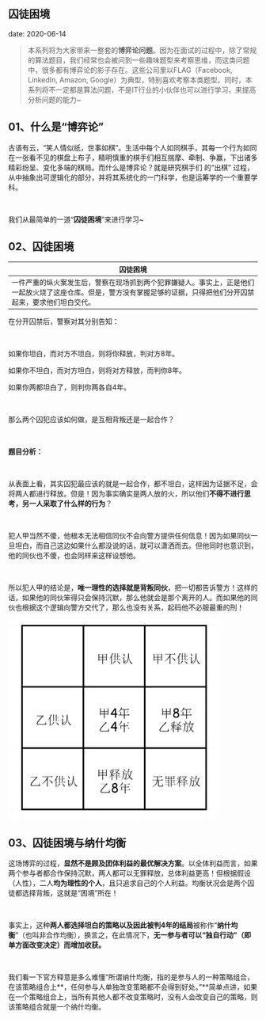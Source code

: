  
##	囚徒困境
date:	2020-06-14
 

> 本系列将为大家带来一整套的**博弈论问题**。因为在面试的过程中，除了常规的算法题目，我们经常也会被问到一些趣味题型来考察思维，而这类问题中，很多都有博弈论的影子存在。这些公司里以FLAG（Facebook, LinkedIn, Amazon, Google）为典型，特别喜欢考察本类题型。同时，本系列将不一定都是算法问题，不是IT行业的小伙伴也可以进行学习，来提高分析问题的能力~

## 01、什么是“博弈论”

古语有云，“笑人情似纸，世事如棋”。生活中每个人如同棋手，其每一个行为如同在一张看不见的棋盘上布子，精明慎重的棋手们相互揣摩、牵制、争赢，下出诸多精彩纷呈、变化多端的棋局。而什么是博弈论？就是研究棋手们 的“出棋” 过程，从中抽象出可逻辑化的部分，并将其系统化的一门科学，也是运筹学的一个重要学科。

<br/>

我们从最简单的一道“**囚徒困境**”来进行学习~

## 02、囚徒困境

| 囚徒困境                                                     |
| ------------------------------------------------------------ |
| 一件严重的纵火案发生后，警察在现场抓到两个犯罪嫌疑人。事实上，正是他们一起放火烧了这座仓库。但是，警方没有掌握足够的证据，只得把他们分开囚禁起来，要求他们坦白交代。 |

在分开囚禁后，警察对其分别告知：

<br/>

如果你坦白，而对方不坦白，则将你释放，判对方8年。

如果你不坦白，而对方坦白，则将对方释放，而判你8年。

如果你两都坦白了，则判你两各自4年。

<br/>

那么两个囚犯应该如何做，是互相背叛还是一起合作？

<br/>

**题目分析：**

<br/>

从表面上看，其实囚犯最应该的就是一起合作，都不坦白，这样因为证据不足，会将两人都进行释放。但是！因为事实确实是两人放的火，所以他们**不得不进行思考，另一人采取了什么样的行为**？

<br/>

犯人甲当然不傻，他根本无法相信同伙不会向警方提供任何信息！因为如果同伙一旦坦白，而自己这边如果什么都没说的话，就可以潇洒而去。但他同时也意识到，他的同伙也不傻，也会同样来这样设想他。

<br/>

所以犯人甲的结论是，**唯一理性的选择就是背叛同伙**，把一切都告诉警方！这样的话，如果他的同伙笨得只会保持沉默，那么他就会是那个离开的人。而如果他的同伙也根据这个逻辑向警方交代了，那么也没有关系，起码他不必服最重的刑！

<img src="./601/1.jpg" alt="img" style="zoom:50%;" />

## 03、囚徒困境与纳什均衡

这场博弈的过程，**显然不是顾及团体利益的最优解决方案**。以全体利益而言，如果两个参与者都合作保持沉默，两人都可以无罪释放，总体利益更高！但根据假设（人性），二人**均为理性的个人**，且只追求自己的个人利益。均衡状况会是两个囚徒都选择背叛，这就是“困境”所在！

<br/>

事实上，这种**两人都选择坦白的策略以及因此被判4年的结局**被称作“**纳什均衡**”（也叫非合作均衡），换言之，在此情况下，**无一参与者可以“独自行动”（即单方面改变决定）而增加收获。**

<br/>

我们看一下官方释意是多么难懂“所谓纳什均衡，指的是参与人的一种策略组合，在该策略组合上**，任何参与人单独改变策略都不会得到好处。”**简单点讲，如果在一个策略组合上，当所有其他人都不改变策略时，没有人会改变自己的策略，则该策略组合就是一个纳什均衡。